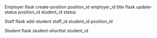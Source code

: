 
Employer
flask create-position position_id employer_id title
flask update-status position_id student_id status

Staff
flask add-student staff_id student_id position_id

Student
flask student-shortlist student_id
